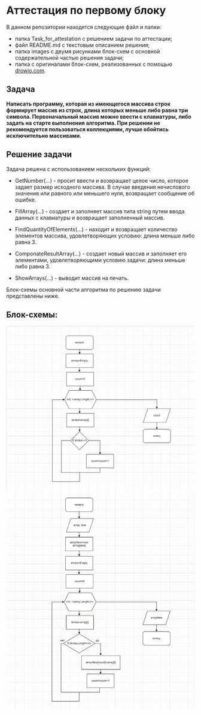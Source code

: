 # Аттестация по первому блоку
В данном репозитории находятся следующие файл и папки:
 * папка Task_for_attestation с решением задачи по аттестации; 
 * файл README.md с текстовым описанием решения;
 * папка images с двумя рисунками блок-схем с основной содержательной частью решения задачи;
 * папка с оригиналами блок-схем, реализованных с помощью [drowio.com](https://app.diagrams.net/).

## Задача
**Написать программу, которая из имеющегося массива строк формирует массив из строк, длина которых меньше либо равна три символа.
Первоначальный массив можно ввести с клавиатуры, либо задать на старте выполнения алгоритма. 
При решении не рекомендуется пользоваться коллекциями, лучше обойтись исключительно массивами.**

## Решение задачи
Задача решена с использованием нескольких функций:

* GetNumber(...) - просит ввести и возвращает целое число, которое задает размер исходного массива. В случае введения нечислового значения или равного или меньшего нуля, возвращает сообщение об ошибке.

* FillArray(...) - создает и заполняет массив типа string путем ввода данных с клавиатуры и возвращает заполненный массив.

* FindQuantityOfElements(...) - находит и возвращает количество элементов массива, удовлетворяющих условию: длина меньше либо равна 3.

* ComponateResultArray(...) - создает новый массив и заполняет его элементами, удовлетворяющими условию задачи: длина меньше либо равна 3.

* ShowArrays(...) - выводит массив на печать.

Блок-схемы основной части алгоритма по решению задачи представлены ниже.

## Блок-схемы:

![Блок схема функции по нахождению количества элементов в массиве, длина которых меньше либо равна 3](/images/FindQuantityOfElements.png)
![Блок схема функции по созданию нового массива с элементами, длина которых меньше либо равна 3](/images/ComponateResultArray.png)